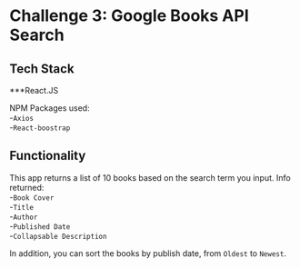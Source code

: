# Challenge 3: Google Books API Search

## Tech Stack

***React.JS

NPM Packages used:\
-`Axios`\
-`React-boostrap`


## Functionality 

This app returns a list of 10 books based on the search term you input. Info returned:\
-`Book Cover`\
-`Title`\
-`Author`\
-`Published Date`\
-`Collapsable Description`

In addition, you can sort the books by publish date, from `Oldest` to `Newest`. 

